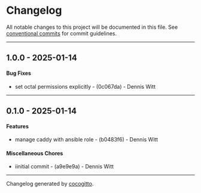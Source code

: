 # Changelog
All notable changes to this project will be documented in this file. See [conventional commits](https://www.conventionalcommits.org/) for commit guidelines.

- - -
## 1.0.0 - 2025-01-14
#### Bug Fixes
- set octal permissions explicitly - (0c067da) - Dennis Witt

- - -

## 0.1.0 - 2025-01-14
#### Features
- manage caddy with ansible role - (b0483f6) - Dennis Witt
#### Miscellaneous Chores
- iinitial commit - (a9e9e9a) - Dennis Witt

- - -

Changelog generated by [cocogitto](https://github.com/cocogitto/cocogitto).